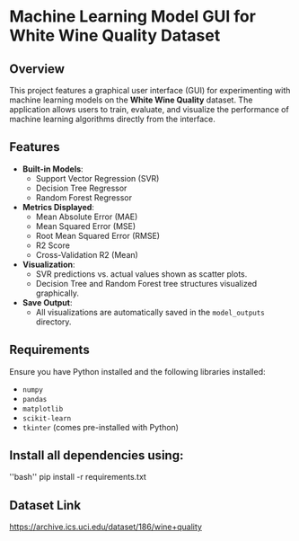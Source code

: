 # Machine Learning Model GUI for White Wine Quality Dataset

## Overview
This project features a graphical user interface (GUI) for experimenting with machine learning models on the **White Wine Quality** dataset. The application allows users to train, evaluate, and visualize the performance of machine learning algorithms directly from the interface.

## Features
- **Built-in Models**:
  - Support Vector Regression (SVR)
  - Decision Tree Regressor
  - Random Forest Regressor
- **Metrics Displayed**:
  - Mean Absolute Error (MAE)
  - Mean Squared Error (MSE)
  - Root Mean Squared Error (RMSE)
  - R2 Score
  - Cross-Validation R2 (Mean)
- **Visualization**:
  - SVR predictions vs. actual values shown as scatter plots.
  - Decision Tree and Random Forest tree structures visualized graphically.
- **Save Output**:
  - All visualizations are automatically saved in the `model_outputs` directory.

## Requirements
Ensure you have Python installed and the following libraries installed:
- `numpy`
- `pandas`
- `matplotlib`
- `scikit-learn`
- `tkinter` (comes pre-installed with Python)

## Install all dependencies using:
''bash''
pip install -r requirements.txt

## Dataset Link
  https://archive.ics.uci.edu/dataset/186/wine+quality
